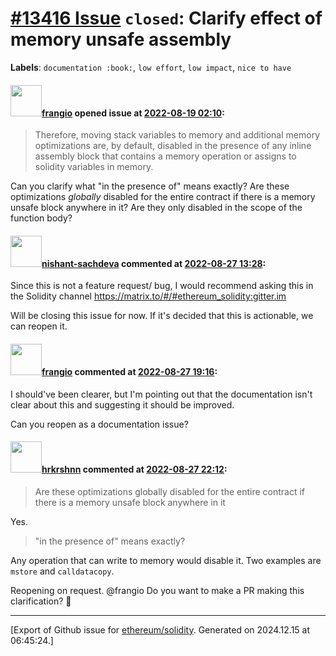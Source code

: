 # [\#13416 Issue](https://github.com/ethereum/solidity/issues/13416) `closed`: Clarify effect of memory unsafe assembly
**Labels**: `documentation :book:`, `low effort`, `low impact`, `nice to have`


#### <img src="https://avatars.githubusercontent.com/u/481465?v=4" width="50">[frangio](https://github.com/frangio) opened issue at [2022-08-19 02:10](https://github.com/ethereum/solidity/issues/13416):

>Therefore, moving stack variables to memory and additional memory optimizations are, by default, disabled in the presence of any inline assembly block that contains a memory operation or assigns to solidity variables in memory.

Can you clarify what "in the presence of" means exactly? Are these optimizations _globally_ disabled for the entire contract if there is a memory unsafe block anywhere in it? Are they only disabled in the scope of the function body?



#### <img src="https://avatars.githubusercontent.com/u/32475507?u=895c6be4eeeac762d78821aa931cc9b6ac8a78d1&v=4" width="50">[nishant-sachdeva](https://github.com/nishant-sachdeva) commented at [2022-08-27 13:28](https://github.com/ethereum/solidity/issues/13416#issuecomment-1229192931):

Since this is not a feature request/ bug, I would recommend asking this in the Solidity channel https://matrix.to/#/#ethereum_solidity:gitter.im

Will be closing this issue for now. If it's decided that this is actionable, we can reopen it.

#### <img src="https://avatars.githubusercontent.com/u/481465?v=4" width="50">[frangio](https://github.com/frangio) commented at [2022-08-27 19:16](https://github.com/ethereum/solidity/issues/13416#issuecomment-1229249635):

I should've been clearer, but I'm pointing out that the documentation isn't clear about this and suggesting it should be improved.

Can you reopen as a documentation issue?

#### <img src="https://avatars.githubusercontent.com/u/13174375?u=52d702cb6bec53b561afa293cf9cd53ef7a63924&v=4" width="50">[hrkrshnn](https://github.com/hrkrshnn) commented at [2022-08-27 22:12](https://github.com/ethereum/solidity/issues/13416#issuecomment-1229277475):

>  Are these optimizations globally disabled for the entire contract if there is a memory unsafe block anywhere in it

Yes.

> "in the presence of" means exactly?

Any operation that can write to memory would disable it. Two examples are  `mstore` and `calldatacopy`.


Reopening on request. @frangio Do you want to make a PR making this clarification? 👀


-------------------------------------------------------------------------------



[Export of Github issue for [ethereum/solidity](https://github.com/ethereum/solidity). Generated on 2024.12.15 at 06:45:24.]

